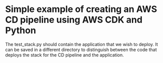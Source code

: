 # Simple example of creating an AWS CD pipeline using AWS CDK and Python

The test_stack.py should contain the application that we wish to deploy. It can be saved in a different directory to distinguish between the code that deploys the stack for the CD pipeline and the application.

